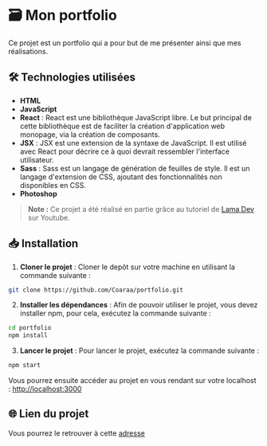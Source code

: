 # 🗃️ Mon portfolio 

Ce projet est un portfolio qui a pour but de me présenter ainsi que mes réalisations.

## 🛠️ Technologies utilisées

- **HTML** 
- **JavaScript**
- **React** : React est une bibliothèque JavaScript libre. Le but principal de cette bibliothèque est de faciliter la création d'application web monopage, via la création de composants.
- **JSX** : JSX est une extension de la syntaxe de JavaScript. Il est utilisé avec React pour décrire ce à quoi devrait ressembler l'interface utilisateur.
- **Sass** : Sass est un langage de génération de feuilles de style. Il est un langage d'extension de CSS, ajoutant des fonctionnalités non disponibles en CSS.
- **Photoshop** 

> **Note :** Ce projet a été réalisé en partie grâce au tutoriel de [Lama Dev](https://youtu.be/CHGHuF24Cjw?si=bld4bAzcBo-h8y4p) sur Youtube.

## 📥 Installation

1. **Cloner le projet** : Cloner le depôt sur votre machine en utilisant la commande suivante :

```bash
git clone https://github.com/Coaraa/portfolio.git
```

2. **Installer les dépendances** : Afin de pouvoir utiliser le projet, vous devez installer npm, pour cela, exécutez la commande suivante :

```bash
cd portfolio
npm install
```

3. **Lancer le projet** : Pour lancer le projet, exécutez la commande suivante :

```bash
npm start
```
Vous pourrez ensuite accéder au projet en vous rendant sur votre localhost : [http://localhost:3000](http://localhost:3000)

## 🌐 Lien du projet

Vous pourrez le retrouver à cette [adresse](https://sithidej-clara.fr/)
